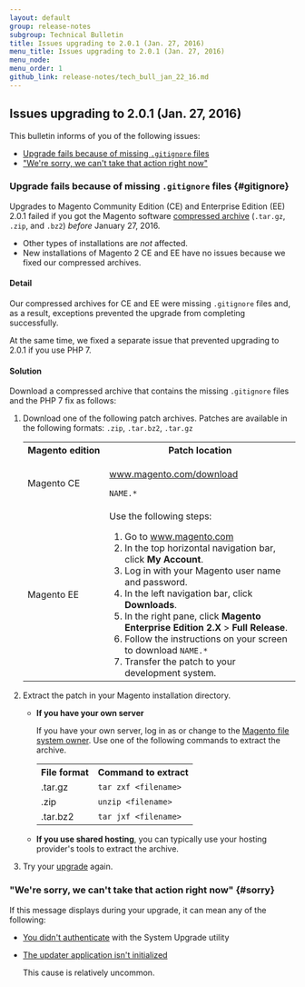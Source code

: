 ```yaml
---
layout: default
group: release-notes
subgroup: Technical Bulletin
title: Issues upgrading to 2.0.1 (Jan. 27, 2016)
menu_title: Issues upgrading to 2.0.1 (Jan. 27, 2016)
menu_node: 
menu_order: 1
github_link: release-notes/tech_bull_jan_22_16.md
---
```


## Issues upgrading to 2.0.1 (Jan. 27, 2016)
This bulletin informs of you of the following issues:

*	[Upgrade fails because of missing `.gitignore` files](#gitignore)
*	["We're sorry, we can't take that action right now"](#sorry)

### Upgrade fails because of missing `.gitignore` files {#gitignore}
Upgrades to Magento Community Edition (CE) and Enterprise Edition (EE) 2.0.1 failed if you got the Magento software <a href="{{ site.gdeurl }}install-gde/prereq/zip_install.html">compressed archive</a> (`.tar.gz`, `.zip`, and `.bz2`) *before* January 27, 2016.

<div class="bs-callout bs-callout-info" id="info">
  <ul><li>Other types of installations are <em>not</em> affected.</li>
  	<li>New installations of Magento 2 CE and EE have no issues because we fixed our compressed archives.</li></ul>
</div>

#### Detail
Our compressed archives for CE and EE were missing `.gitignore` files and, as a result, exceptions prevented the upgrade from completing successfully.

At the same time, we fixed a separate issue that prevented upgrading to 2.0.1 if you use PHP 7.

#### Solution
Download a compressed archive that contains the missing `.gitignore` files and the PHP 7 fix as follows:

1.	Download one of the following patch archives. Patches are available in the following formats: `.zip`, `.tar.bz2`, `.tar.gz`

	<table>
		<col width="30%">
		<col width="70%">
	<tbody>
	<tr> 
		<th>Magento edition</th>
		<th>Patch location</th>
	</tr>
	<tr> 
	<td>Magento CE</td>
	<td><p><a href="http://www.magento.com/download" target="_blank">www.magento.com/download</a></p>
		<p><code>NAME.*</code></p></td>
	</tr>
	<tr> 
		<td>Magento EE</td>
		<td>Use the following steps:
		<ol><li>Go to <a href="http://www.magento.com" target="_blank">www.magento.com</a></li>
		<li>In the top horizontal navigation bar, click <strong>My Account</strong>.</li>
		<li>Log in with your Magento user name and password.</li>
		<li>In the left navigation bar, click <strong>Downloads</strong>.</li>
		<li>In the right pane, click <strong>Magento Enterprise Edition 2.X</strong> > <strong>Full Release</strong>.</li>
		<li>Follow the instructions on your screen to download <code>NAME.*</code></li></ul>

	</li>
	<li>Transfer the patch to your development system.</li></ol></td>
	</tr>
	</tbody>
	</table>

2.	Extract the patch in your Magento installation directory.

	*	**If you have your own server**

		If you have your own server, log in as or change to the <a href="{{ site.gdeurl }}install-gde/prereq/apache-user.html">Magento file system owner</a>. Use one of the following commands to extract the archive.

		<table>
		<tbody>
		<tr> 
			<th>File format</th>
			<th>Command to extract</th>
		</tr>
		<tr> 
			<td>.tar.gz</td>
			<td><code>tar zxf &lt;filename></code></td>
		</tr>
		<tr> 
			<td>.zip</td>
			<td><code>unzip &lt;filename></code></td>
		</tr>
		<tr> 
			<td>.tar.bz2</td>
			<td><code>tar jxf &lt;filename></code></td>
		</tr>
		</tbody>
		</table>

	*	**If you use shared hosting**, you can typically use your hosting provider's tools to extract the archive.

3.	Try your <a href="{{ site.gdeurl }}comp-mgr/upgrader/upgrade-start.html">upgrade</a> again.	

### "We're sorry, we can't take that action right now" {#sorry}
If this message displays during your upgrade, it can mean any of the following:

*	<a href="{{ site.gdeurl }}comp-mgr/trouble/cman/were-sorry.html#not-auth">You didn't authenticate</a> with the System Upgrade utility
*	<a href="{{ site.gdeurl }}comp-mgr/trouble/cman/were-sorry.html#updater">The updater application isn't initialized</a>

	This cause is relatively uncommon.